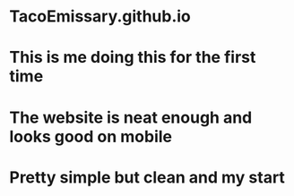 # TacoEmissary.github.io
# This is me doing this for the first time
# The website is neat enough and looks good on mobile
# Pretty simple but clean and my start
